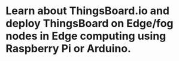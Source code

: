 # Learn about ThingsBoard.io and deploy ThingsBoard on Edge/fog nodes in Edge computing using Raspberry Pi or Arduino.

